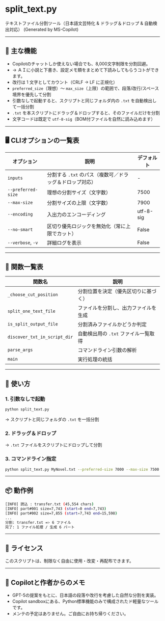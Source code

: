 
# split_text.py

テキストファイル分割ツール（日本語文芸特化 & ドラッグ＆ドロップ & 自動検出対応） (Generated by MS-Copilot)

---

## 🧠 主な機能

- Copilotのチャットしか使えない場合でも、8,000文字制限を分割回避。
- → ＡＩに小説と下書き、設定メモ類をまとめて下読みしてもらうコトができます。
- 改行は 1 文字としてカウント（CRLF → LF に正規化）
- `preferred_size`（理想）〜 `max_size`（上限）の範囲で、段落/改行/スペース境界を優先して分割
- 引数なしで起動すると、スクリプトと同じフォルダ内の `.txt` を自動検出して一括分割
- `.txt` を本スクリプトにドラッグ＆ドロップすると、そのファイルだけを分割
- 文字コードは既定で `utf-8-sig`（BOM付ファイルを自然に読み込めます）

---

## 🖥️ CLIオプションの一覧表

| オプション | 説明 | デフォルト |
|------------|------|-------------|
| `inputs` | 分割する `.txt` のパス（複数可／ドラッグ＆ドロップ対応） | - |
| `--preferred-size` | 理想の分割サイズ（文字数） | 7500 |
| `--max-size` | 分割サイズの上限（文字数） | 7900 |
| `--encoding` | 入出力のエンコーディング | utf-8-sig |
| `--no-smart` | 区切り優先ロジックを無効化（常に上限でカット） | False |
| `--verbose`, `-v` | 詳細ログを表示 | False |

---

## 🧩 関数一覧表

| 関数名 | 説明 |
|--------|------|
| `_choose_cut_position` | 分割位置を決定（優先区切りに基づく） |
| `split_one_text_file` | ファイルを分割し、出力ファイルを生成 |
| `is_split_output_file` | 分割済みファイルかどうか判定 |
| `discover_txt_in_script_dir` | 自動検出用の `.txt` ファイル一覧取得 |
| `parse_args` | コマンドライン引数の解析 |
| `main` | 実行処理の統括 |

---

## 🚀 使い方

### 1. 引数なしで起動
```bash
python split_text.py
```
→ スクリプトと同じフォルダの `.txt` を一括分割

### 2. ドラッグ＆ドロップ
→ `.txt` ファイルをスクリプトにドロップして分割

### 3. コマンドライン指定
```bash
python split_text.py MyNovel.txt --preferred-size 7000 --max-size 7500
```

---

## 📦 動作例

```bash
[INFO] 読込 : transfer.txt (45,554 chars)
[INFO] part#001 size=7,743 (start=0 end=7,743)
[INFO] part#002 size=7,855 (start=7,743 end=15,598)
...
分割: transfer.txt => 6 ファイル
完了: 1 ファイル処理 / 生成 6 パート
```

---

## 📄 ライセンス
このスクリプトは、制限なく自由に使用・改変・再配布できます。

---

## 🙌 Copilotと作者からのメモ
- GPT-5の提案をもとに、日本語の段落や改行を考慮した自然な分割を実装。
- Copilot sandboxにある、Python標準機能のみで構成されたド軽量なツールです。
- メンテの予定はありません。ご自由にお持ち帰りください。
